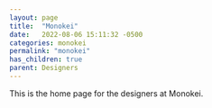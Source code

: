 ```yaml
---
layout: page
title:  "Monokei"
date:   2022-08-06 15:11:32 -0500
categories: monokei
permalink: "monokei"
has_children: true
parent: Designers
---
```

This is the home page for the designers at Monokei.
